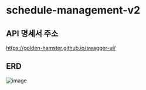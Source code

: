 # schedule-management-v2


##  API 명세서 주소
https://golden-hamster.github.io/swagger-ui/

## ERD
![image](https://github.com/user-attachments/assets/15649495-87e8-4231-a4fa-4acc583b46f2)